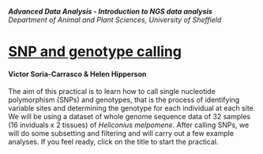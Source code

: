 **_Advanced Data Analysis - Introduction to NGS data analysis_**<br>
*Department of Animal and Plant Sciences, University of Sheffield*

# [SNP and genotype calling]( https://github.com/HelenHip/SNP-and-genotype-calling/blob/master/docs/index.md)
#### Victor Soria-Carrasco & Helen Hipperson

The aim of this practical is to learn how to call single nucleotide polymorphism (SNPs) and genotypes, that is the process of identifying variable sites and determining the genotype for each individual at each site. We will be using a dataset of whole genome sequence data of 32 samples (16 inviduals x 2 tissues) of *Heliconius melpomene*. After calling SNPs, we will do some subsetting and filtering and will carry out a few example analyses. If you feel ready, click on the title to start the practical.

